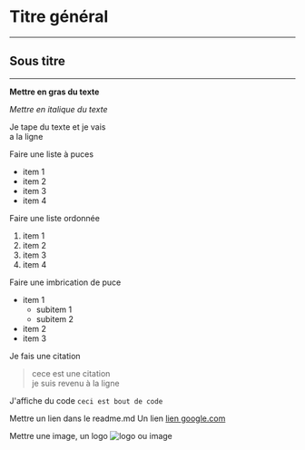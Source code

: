 # Titre général
-----------------------------
## Sous titre
----

__Mettre en gras du texte__

*Mettre en italique du texte*

Je tape du texte et je vais   
a la ligne

Faire une liste à puces
* item 1
* item 2
* item 3
* item 4

Faire une liste ordonnée
1. item 1
2. item 2
3. item 3
4. item 4

Faire une imbrication de puce
* item 1
  * subitem 1
  * subitem 2
* item 2
* item 3

Je fais une citation
> cece est une citation  
je suis revenu à la ligne

J'affiche du code
```ceci est bout de code```

Mettre un  lien dans le readme.md
Un lien [ lien google.com](https://google.com)

Mettre une image, un logo
![logo ou image](https://d1csarkz8obe9u.cloudfront.net/posterpreviews/business-logo-design-template-78655edda18bc1196ab28760f1535baa_screen.jpg?ts=1617645324)

